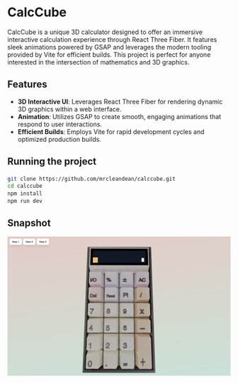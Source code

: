 # CalcCube

CalcCube is a unique 3D calculator designed to offer an immersive interactive calculation experience through React Three Fiber. It features sleek animations powered by GSAP and leverages the modern tooling provided by Vite for efficient builds. This project is perfect for anyone interested in the intersection of mathematics and 3D graphics.

## Features

- **3D Interactive UI**: Leverages React Three Fiber for rendering dynamic 3D graphics within a web interface.
- **Animation**: Utilizes GSAP to create smooth, engaging animations that respond to user interactions.
- **Efficient Builds**: Employs Vite for rapid development cycles and optimized production builds.

## Running the project

```bash
git clone https://github.com/mrcleandean/calccube.git
cd calccube
npm install
npm run dev
```

## Snapshot

![Snapshot](/public/demo.png?raw=true "Interactive 3D calculator")
